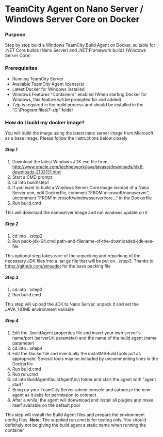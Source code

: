 # TeamCity Agent on Nano Server / Windows Server Core on Docker

### Purpose
Step by step build a Windows TeamCity Build Agent on Docker, suitable for .NET Core builds (Nano Server) and .NET Framework builds (Windows Server Core)

### Prerequisites
* Running TeamCity Server
* Available TeamCity Agent license(s)
* Latest Docker for Windows installed
* Windows Features "Containers" enabled (When starting Docker for Windows, this feature will be prompted for and added)
* 7zip is required in the build process and should be installed in the "C:\Program files\7-zip" folder

### How do I build my docker image?
You will build the image using the latest nano server image from Microsoft as a base image. Please follow the instructions below closely

##### Step 1
1. Download the latest Windows JDK exe file from http://www.oracle.com/technetwork/java/javase/downloads/jdk8-downloads-2133151.html
2. Start a CMD prompt
3. cd into build\step1
4. If you want to build a Windows Server Core image instead of a Nano Server one, edit Dockerfile, comment "FROM microsoft/nanoserver", uncomment "FROM microsoft/windowsservercore..." in the Dockerfile
5. Run build.cmd

This will download the nanoserver image and run windows update on it
##### Step 2
1. cd into ..\step2
2. Run pack-jdk-64.cmd path-and-filename-of-the-downloaded-jdk-exe-file

This optional step takes care of the unpacking and repacking of the necessary JDK files into a .tar.gz file that will be put on ..\step3. Thanks to https://github.com/smaudet for the base packing file
##### Step 3
1. cd into ..\step3
2. Run build.cmd

This step will upload the JDK to Nano Server, unpack it and set the JAVA_HOME environment variable
##### Step 4
1. Edit the .\buildAgent.properties file and insert your own server's name/port (serverUrl parameter) and the name of the build agent (name parameter)
2. cd into ..\step4
3. Edit the Dockerfile and eventually the installMSBuildTools.ps1 as appropriate. Several tools may be included by uncommenting lines in the Dockerfile
4. Run build.cmd
5. Run run.cmd
6. cd into BuildAgent\buildAgent\bin folder and start the agent with "agent start"
7. Bring up your TeamCity Server admin console and authorize the new agent as it asks for permission to connect
8. After a while, the agent will doewnload and install all plugins and make itself available on the default pool

This step will install the Build Agent files and prepare the environment config files. **Note**: The supplied run.cmd is for testing only. You should definitely not be giving the build agent a static name when running the container
